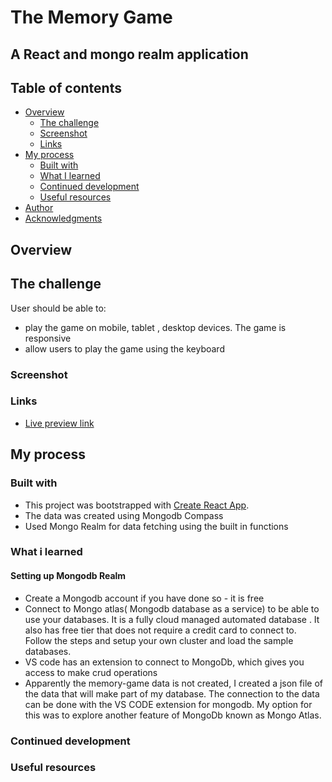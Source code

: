 # The Memory Game

## A React and mongo realm application

## Table of contents

- [Overview](#overview)
  - [The challenge](#the-challenge)
  - [Screenshot](#screenshot)
  - [Links](#links)
- [My process](#my-process)
  - [Built with](#built-with)
  - [What I learned](#what-i-learned)
  - [Continued development](#continued-development)
  - [Useful resources](#useful-resources)
- [Author](#author)
- [Acknowledgments](#acknowledgments)

## Overview

## The challenge

User should be able to:

- play the game on mobile, tablet , desktop devices. The game is responsive
- allow users to play the game using the keyboard

### Screenshot

### Links

- [Live preview link](https://memory-game-chamu-2021.netlify.app/)

## My process

### Built with

- This project was bootstrapped with [Create React App](https://github.com/facebook/create-react-app).
- The data was created using Mongodb Compass
- Used Mongo Realm  for data fetching using the built in functions

### What i learned

#### Setting up Mongodb Realm

- Create a Mongodb account if you have done so - it is free	
- Connect to Mongo atlas( Mongodb database as a service) to be able to use your databases.  It is a fully cloud managed automated database . It also has free tier that does not require a credit card to connect to. Follow the steps and setup your own cluster and load the sample databases.
- VS code has an extension to connect to MongoDb, which gives you access to make crud operations 
- Apparently the memory-game data is not created, I created a json file of the data that will make part of my database. The connection to the data can be done with the VS CODE  extension for mongodb. My option for this was to explore another feature of MongoDb known as Mongo Atlas. 


### Continued development

### Useful resources

